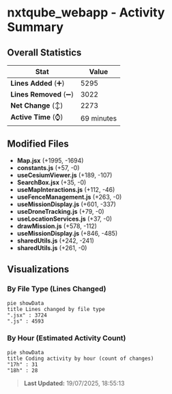 # nxtqube_webapp - Activity Summary 

## Overall Statistics

| Stat                   | Value                                                             |
| ---------------------- | ----------------------------------------------------------------- |
| **Lines Added** (➕)   | 5295                                          |
| **Lines Removed** (➖) | 3022                                        |
| **Net Change** (↕)    | 2273                |
| **Active Time** (⌚)   | 69 minutes |


## Modified Files
- **Map.jsx** (+1995, -1694)
- **constants.js** (+57, -0)
- **useCesiumViewer.js** (+189, -107)
- **SearchBox.jsx** (+35, -0)
- **useMapInteractions.js** (+112, -46)
- **useFenceManagement.js** (+263, -0)
- **useMissionDisplay.js** (+601, -337)
- **useDroneTracking.js** (+79, -0)
- **useLocationServices.js** (+37, -0)
- **drawMission.js** (+578, -112)
- **useMissionDisplay.js** (+846, -485)
- **sharedUtils.js** (+242, -241)
- **sharedUtils.js** (+261, -0)

## Visualizations

### By File Type (Lines Changed)

```mermaid
pie showData
title Lines changed by file type
".jsx" : 3724
".js" : 4593
```

### By Hour (Estimated Activity Count)

```mermaid
pie showData
title Coding activity by hour (count of changes)
"17h" : 31
"18h" : 28
```


> **Last Updated:** 19/07/2025, 18:55:13